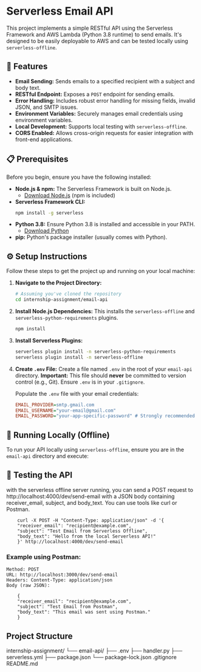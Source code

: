 # Serverless Email API

This project implements a simple RESTful API using the Serverless Framework and AWS Lambda (Python 3.8 runtime) to send emails. It's designed to be easily deployable to AWS and can be tested locally using `serverless-offline`.

## 🚀 Features

* **Email Sending:** Sends emails to a specified recipient with a subject and body text.
* **RESTful Endpoint:** Exposes a `POST` endpoint for sending emails.
* **Error Handling:** Includes robust error handling for missing fields, invalid JSON, and SMTP issues.
* **Environment Variables:** Securely manages email credentials using environment variables.
* **Local Development:** Supports local testing with `serverless-offline`.
* **CORS Enabled:** Allows cross-origin requests for easier integration with front-end applications.

## 📋 Prerequisites

Before you begin, ensure you have the following installed:

* **Node.js & npm:** The Serverless Framework is built on Node.js.
    * [Download Node.js](https://nodejs.org/en/download/) (npm is included)
* **Serverless Framework CLI:**
    ```bash
    npm install -g serverless
    ```
* **Python 3.8:** Ensure Python 3.8 is installed and accessible in your PATH.
    * [Download Python](https://www.python.org/downloads/)
* **pip:** Python's package installer (usually comes with Python).

## ⚙️ Setup Instructions

Follow these steps to get the project up and running on your local machine:

1.  **Navigate to the Project Directory:**
    ```bash
    # Assuming you've cloned the repository
    cd internship-assignment/email-api
    ```

2.  **Install Node.js Dependencies:**
    This installs the `serverless-offline` and `serverless-python-requirements` plugins.
    ```bash
    npm install
    ```

3.  **Install Serverless Plugins:**
    ```bash
    serverless plugin install -n serverless-python-requirements
    serverless plugin install -n serverless-offline
    ```

4.  **Create `.env` File:**
    Create a file named `.env` in the root of your `email-api` directory.
    **Important:** This file should **never** be committed to version control (e.g., Git). Ensure `.env` is in your `.gitignore`.

    Populate the `.env` file with your email credentials:

    ```ini
    EMAIL_PROVIDER=smtp.gmail.com
    EMAIL_USERNAME="your-email@gmail.com"
    EMAIL_PASSWORD="your-app-specific-password" # Strongly recommended for Gmail
    ```

## 🏃 Running Locally (Offline)

To run your API locally using `serverless-offline`, ensure you are in the `email-api` directory and execute:

## 🧪 Testing the API

with the serverless offline server running, you can send a POST request to http://localhost:4000/dev/send-email with a JSON body containing receiver_email, subject, and body_text. You can use tools like curl or Postman.

```
    curl -X POST -H "Content-Type: application/json" -d '{
    "receiver_email": "recipient@example.com",
    "subject": "Test Email from Serverless Offline",
    "body_text": "Hello from the local Serverless API!"
    }' http://localhost:4000/dev/send-email
```


### Example using Postman:

    Method: POST
    URL: http://localhost:3000/dev/send-email
    Headers: Content-Type: application/json
    Body (raw JSON):
```
    {
    "receiver_email": "recipient@example.com",
    "subject": "Test Email from Postman",
    "body_text": "This email was sent using Postman."
    }
```

## Project Structure

internship-assignment/
└── email-api/
    ├── .env
    ├── handler.py
    ├── serverless.yml
    ├── package.json
    └── package-lock.json
.gitignore
README.md

